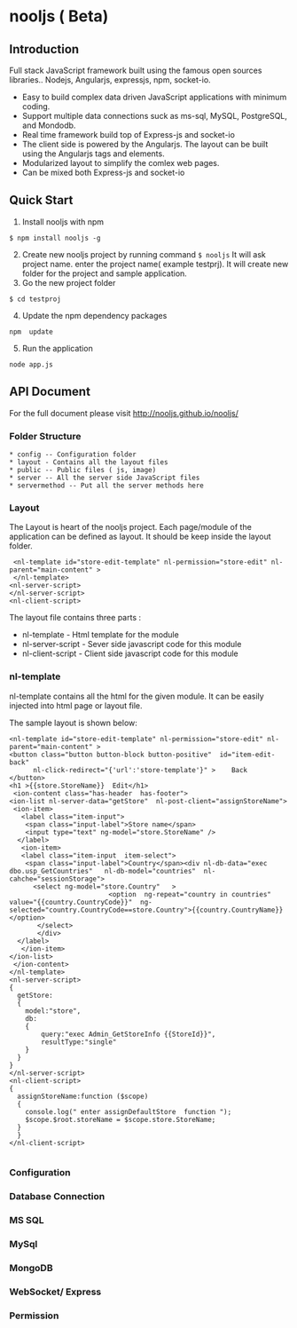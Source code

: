# nooljs  ( Beta)


## Introduction

Full stack JavaScript framework  built using  the famous open sources libraries.. Nodejs, Angularjs, expressjs, npm, socket-io.  
* Easy to build complex data driven JavaScript applications  with minimum coding.
* Support multiple  data connections suck as ms-sql, MySQL, PostgreSQL, and Mondodb.
* Real time framework build top of Express-js and socket-io 
* The client side is powered by  the Angularjs. The layout can be built using the Angularjs tags and elements.
* Modularized layout to simplify the comlex web pages.
* Can be mixed both Express-js and socket-io

## Quick Start
  1. Install nooljs with npm

   `$ npm install nooljs -g`

  2. Create new nooljs project by running command
   `$ nooljs`
    It will ask project name. enter the project name( example testprj). It will create new folder for the project and sample application.
  3. Go the new  project folder

   `$ cd testproj`

  4. Update the npm dependency packages

   `npm  update`

  5. Run the application

   `node app.js`

## API Document
 For the full document  please visit http://nooljs.github.io/nooljs/

### Folder Structure
    * config -- Configuration folder
    * layout - Contains all the layout files
    * public -- Public files ( js, image)
    * server -- All the server side JavaScript files 
    * servermethod -- Put all the server methods here 

### Layout
The Layout is heart of the nooljs project.  Each page/module of the application can be defined as layout.
    It should be keep inside the layout folder.

```
 <nl-template id="store-edit-template" nl-permission="store-edit" nl-parent="main-content" >
 </nl-template>
<nl-server-script>
</nl-server-script>
<nl-client-script>

```

 The layout file contains three parts : 
   * nl-template - Html template for the module
   * nl-server-script -  Sever side javascript code for this module
   * nl-client-script - Client side javascript code for this module


### nl-template
nl-template contains all the html for the given module. It can be easily injected into html page or layout file.

The sample layout is  shown below:

  
```
<nl-template id="store-edit-template" nl-permission="store-edit" nl-parent="main-content" >
<button class="button button-block button-positive"  id="item-edit-back"
	  nl-click-redirect="{'url':'store-template'}" >    Back
</button>
<h1 >{{store.StoreName}}  Edit</h1>
 <ion-content class="has-header  has-footer">
<ion-list nl-server-data="getStore"  nl-post-client="assignStoreName">	
 <ion-item>
   <label class="item-input">
    <span class="input-label">Store name</span>
    <input type="text" ng-model="store.StoreName" />
  </label>
   <ion-item>
   <label class="item-input  item-select">
    <span class="input-label">Country</span><div nl-db-data="exec  dbo.usp_GetCountries"   nl-db-model="countries"  nl-cahche="sessionStorage">
      <select ng-model="store.Country"   >
						 <option  ng-repeat="country in countries" value="{{country.CountryCode}}"  ng-selected="country.CountryCode==store.Country">{{country.CountryName}}</option>
       </select>
	   </div>
  </label>
   </ion-item> 
</ion-list>
 </ion-content>
</nl-template>
<nl-server-script>
{
  getStore:
  {
	model:"store",
    db:
	{
		query:"exec Admin_GetStoreInfo {{StoreId}}",
		resultType:"single"
	}
  }
}
</nl-server-script>
<nl-client-script>
{
  assignStoreName:function ($scope)
  {
	console.log(" enter assignDefaultStore  function ");
	$scope.$root.storeName = $scope.store.StoreName;
  }
  }
</nl-client-script>


```


 

### Configuration

### Database Connection

### MS SQL
### MySql
### MongoDB

### WebSocket/ Express
### Permission
